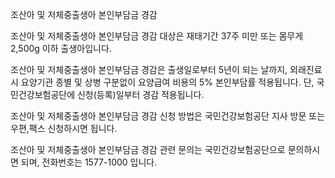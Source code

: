 조산아 및 저체중출생아 본인부담금 경감


조산아 및 저체중출생아 본인부담금 경감 대상은 재태기간 37주 미만 또는 몸무게 2,500g 이하 출생아입니다.


조산아 및 저체중출생아 본인부담금 경감은 출생일로부터 5년이 되는 날까지, 외래진료 시 요양기관 종별 및 상병 구분없이 요양급여 비용의 5% 본인부담률 적용됩니다. 단, 국민건강보험공단에 신청(등록)일부터 경감 적용됩니다.


조산아 및 저체중출생아 본인부담금 경감 신청 방법은 국민건강보험공단 지사 방문 또는 우편,팩스 신청하시면 됩니다.


조산아 및 저체중출생아 본인부담금 경감 관련 문의는 국민건강보험공단으로 문의하시면 되며, 전화번호는 1577-1000 입니다.